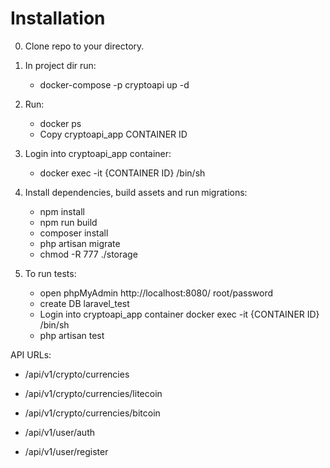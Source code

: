 # Installation

0. Clone repo to your directory.

1. In project dir run:
    - docker-compose -p cryptoapi up -d
   
2. Run:
    - docker ps
    - Copy cryptoapi_app CONTAINER ID

3. Login into cryptoapi_app container: 
    - docker exec -it {CONTAINER ID} /bin/sh

4. Install dependencies, build assets and run migrations:
    - npm install
    - npm run build
    - composer install
    - php artisan migrate
    - chmod -R 777 ./storage
    
6. To run tests:
    - open phpMyAdmin http://localhost:8080/ root/password
    - create DB laravel_test
    - Login into cryptoapi_app container docker exec -it {CONTAINER ID} /bin/sh
    - php artisan test

API URLs:
- /api/v1/crypto/currencies
- /api/v1/crypto/currencies/litecoin
- /api/v1/crypto/currencies/bitcoin

- /api/v1/user/auth
- /api/v1/user/register
